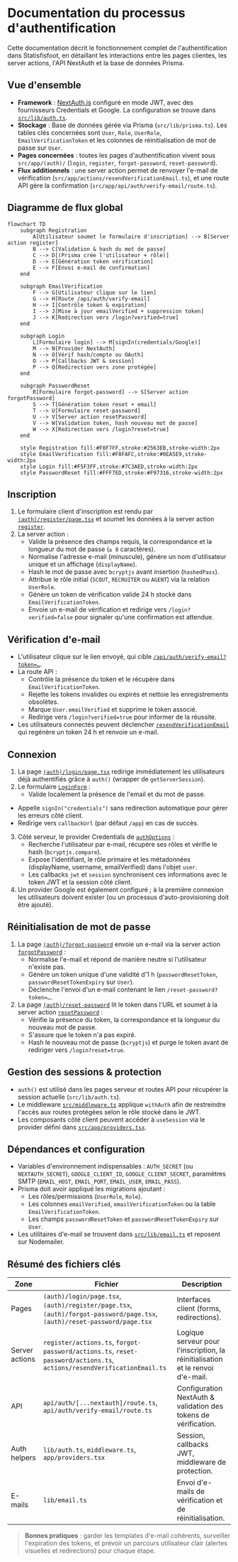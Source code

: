 # Documentation du processus d'authentification

Cette documentation décrit le fonctionnement complet de l'authentification dans Statisfisfoot, en détaillant les interactions entre les pages clientes, les server actions, l'API NextAuth et la base de données Prisma.

## Vue d'ensemble
- **Framework** : [NextAuth.js](https://next-auth.js.org/) configuré en mode JWT, avec des fournisseurs Credentials et Google. La configuration se trouve dans [`src/lib/auth.ts`](../lib/auth.ts).
- **Stockage** : Base de données gérée via Prisma (`src/lib/prisma.ts`). Les tables clés concernées sont `User`, `Role`, `UserRole`, `EmailVerificationToken` et les colonnes de réinitialisation de mot de passe sur `User`.
- **Pages concernées** : toutes les pages d'authentification vivent sous `src/app/(auth)/` (`login`, `register`, `forgot-password`, `reset-password`).
- **Flux additionnels** : une server action permet de renvoyer l'e-mail de vérification (`src/app/actions/resendVerificationEmail.ts`), et une route API gère la confirmation (`src/app/api/auth/verify-email/route.ts`).

## Diagramme de flux global

```mermaid
flowchart TD
    subgraph Registration
        A[Utilisateur soumet le formulaire d'inscription] --> B[Server action register]
        B --> C[Validation & hash du mot de passe]
        C --> D[(Prisma crée l'utilisateur + rôle)]
        D --> E[Génération token vérification]
        E --> F[Envoi e-mail de confirmation]
    end

    subgraph EmailVerification
        F --> G[Utilisateur clique sur le lien]
        G --> H[Route /api/auth/verify-email]
        H --> I[Contrôle token & expiration]
        I --> J[Mise à jour emailVerified + suppression token]
        J --> K[Redirection vers /login?verified=true]
    end

    subgraph Login
        L[Formulaire login] --> M[signIn(credentials/Google)]
        M --> N[Provider NextAuth]
        N --> O[Vérif hash/compte ou OAuth]
        O --> P[Callbacks JWT & session]
        P --> Q[Redirection vers zone protégée]
    end

    subgraph PasswordReset
        R[Formulaire forgot-password] --> S[Server action forgotPassword]
        S --> T[Génération token reset + email]
        T --> U[Formulaire reset-password]
        U --> V[Server action resetPassword]
        V --> W[Validation token, hash nouveau mot de passe]
        W --> X[Redirection vers /login?reset=true]
    end

    style Registration fill:#F0F7FF,stroke:#2563EB,stroke-width:2px
    style EmailVerification fill:#F8FAFC,stroke:#0EA5E9,stroke-width:2px
    style Login fill:#F5F3FF,stroke:#7C3AED,stroke-width:2px
    style PasswordReset fill:#FFF7ED,stroke:#F97316,stroke-width:2px
```

## Inscription
1. Le formulaire client d'inscription est rendu par [`(auth)/register/page.tsx`](register/page.tsx) et soumet les données à la server action [`register`](../register/actions.ts).
2. La server action :
   - Valide la présence des champs requis, la correspondance et la longueur du mot de passe (`≥ 8` caractères).  
   - Normalise l'adresse e-mail (minuscule), génère un nom d'utilisateur unique et un affichage (`displayName`).  
   - Hash le mot de passe avec `bcryptjs` avant insertion (`hashedPass`).  
   - Attribue le rôle initial (`SCOUT`, `RECRUITER` ou `AGENT`) via la relation `UserRole`.  
   - Génère un token de vérification valide 24 h stocké dans `EmailVerificationToken`.  
   - Envoie un e-mail de vérification et redirige vers `/login?verified=false` pour signaler qu'une confirmation est attendue.

## Vérification d'e-mail
- L'utilisateur clique sur le lien envoyé, qui cible [`/api/auth/verify-email?token=…`](../api/auth/verify-email/route.ts).  
- La route API :
  - Contrôle la présence du token et le récupère dans `EmailVerificationToken`.  
  - Rejette les tokens invalides ou expirés et nettoie les enregistrements obsolètes.  
  - Marque `User.emailVerified` et supprime le token associé.  
  - Redirige vers `/login?verified=true` pour informer de la réussite.
- Les utilisateurs connectés peuvent déclencher [`resendVerificationEmail`](../actions/resendVerificationEmail.ts) qui regénère un token 24 h et renvoie un e-mail.

## Connexion
1. La page [`(auth)/login/page.tsx`](login/page.tsx) redirige immédiatement les utilisateurs déjà authentifiés grâce à `auth()` (wrapper de `getServerSession`).
2. Le formulaire [`LoginForm`](login/LoginForm.tsx) :
   - Valide localement la présence de l'email et du mot de passe.  
  - Appelle `signIn("credentials")` sans redirection automatique pour gérer les erreurs côté client.  
  - Redirige vers `callbackUrl` (par défaut `/app`) en cas de succès.
3. Côté serveur, le provider Credentials de [`authOptions`](../lib/auth.ts) :
   - Recherche l'utilisateur par e-mail, récupère ses rôles et vérifie le hash (`bcryptjs.compare`).  
   - Expose l'identifiant, le rôle primaire et les métadonnées (displayName, username, emailVerified) dans l'objet `user`.  
   - Les callbacks `jwt` et `session` synchronisent ces informations avec le token JWT et la session côté client.
4. Un provider Google est également configuré ; à la première connexion les utilisateurs doivent exister (ou un processus d'auto-provisioning doit être ajouté).

## Réinitialisation de mot de passe
1. La page [`(auth)/forgot-password`](forgot-password/page.tsx) envoie un e-mail via la server action [`forgotPassword`](../forgot-password/actions.ts) :
   - Normalise l'e-mail et répond de manière neutre si l'utilisateur n'existe pas.  
   - Génère un token unique d'une validité d'1 h (`passwordResetToken`, `passwordResetTokenExpiry` sur `User`).  
   - Déclenche l'envoi d'un e-mail contenant le lien `/reset-password?token=…`.
2. La page [`(auth)/reset-password`](reset-password/page.tsx) lit le token dans l'URL et soumet à la server action [`resetPassword`](../reset-password/actions.ts) :
   - Vérifie la présence du token, la correspondance et la longueur du nouveau mot de passe.  
   - S'assure que le token n'a pas expiré.  
   - Hash le nouveau mot de passe (`bcryptjs`) et purge le token avant de rediriger vers `/login?reset=true`.

## Gestion des sessions & protection
- `auth()` est utilisé dans les pages serveur et routes API pour récupérer la session actuelle (`src/lib/auth.ts`).
- Le middleware [`src/middleware.ts`](../middleware.ts) applique `withAuth` afin de restreindre l'accès aux routes protégées selon le rôle stocké dans le JWT.
- Les composants côté client peuvent accéder à `useSession` via le provider défini dans [`src/app/providers.tsx`](../providers.tsx).

## Dépendances et configuration
- Variables d'environnement indispensables : `AUTH_SECRET` (ou `NEXTAUTH_SECRET`), `GOOGLE_CLIENT_ID`, `GOOGLE_CLIENT_SECRET`, paramètres SMTP (`EMAIL_HOST`, `EMAIL_PORT`, `EMAIL_USER`, `EMAIL_PASS`).
- Prisma doit avoir appliqué les migrations ajoutant :
  - Les rôles/permissions (`UserRole`, `Role`).  
  - Les colonnes `emailVerified`, `emailVerificationToken` ou la table `EmailVerificationToken`.  
  - Les champs `passwordResetToken` et `passwordResetTokenExpiry` sur `User`.
- Les utilitaires d'e-mail se trouvent dans [`src/lib/email.ts`](../lib/email.ts) et reposent sur Nodemailer.

## Résumé des fichiers clés
| Zone | Fichier | Description |
| ---- | ------- | ----------- |
| Pages | `(auth)/login/page.tsx`, `(auth)/register/page.tsx`, `(auth)/forgot-password/page.tsx`, `(auth)/reset-password/page.tsx` | Interfaces client (forms, redirections). |
| Server actions | `register/actions.ts`, `forgot-password/actions.ts`, `reset-password/actions.ts`, `actions/resendVerificationEmail.ts` | Logique serveur pour l'inscription, la réinitialisation et le renvoi d'e-mail. |
| API | `api/auth/[...nextauth]/route.ts`, `api/auth/verify-email/route.ts` | Configuration NextAuth & validation des tokens de vérification. |
| Auth helpers | `lib/auth.ts`, `middleware.ts`, `app/providers.tsx` | Session, callbacks JWT, middleware de protection. |
| E-mails | `lib/email.ts` | Envoi d'e-mails de vérification et de réinitialisation. |

> **Bonnes pratiques** : garder les templates d'e-mail cohérents, surveiller l'expiration des tokens, et prévoir un parcours utilisateur clair (alertes visuelles et redirections) pour chaque étape.
